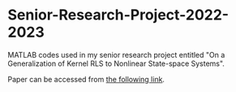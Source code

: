 # Senior-Research-Project-2022-2023
MATLAB codes used in my senior research project entitled "On a Generalization of Kernel RLS to Nonlinear State-space Systems".

Paper can be accessed from [the following link](https://drive.google.com/file/d/1zXDQ-_oUTRB-TKjx2NroIDsSmeRNfEhq/view?usp=sharing).
